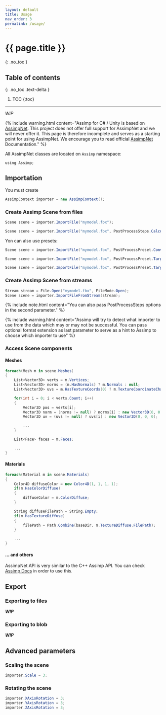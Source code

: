 ```yaml
---
layout: default
title: Usage
nav_order: 3
permalink: /usage/
---
```


# {{ page.title }}
{: .no_toc }

## Table of contents
{: .no_toc .text-delta }

1. TOC
{:toc}

---

*WIP*

{% include warning.html content="Assimp for C# / Unity is based on [AssimpNet](https://bitbucket.org/Starnick/assimpnet/). This project does not offer full support for AssimpNet and we will never offer it. This page is therefore incomplete and serves as a starting point for using AssimpNet. We encourage you to read official [AssimpNet](https://bitbucket.org/Starnick/assimpnet/) Documentation." %}

All AssimpNet classes are located on `Assimp` namespace:
```
using Assimp;
```

## Importation

You must create
```c#
AssimpContext importer = new AssimpContext();
```

### Create Assimp Scene from files

```c#
Scene scene = importer.ImportFile("mymodel.fbx");
```

```c#
Scene scene = importer.ImportFile("mymodel.fbx", PostProcessSteps.CalculateTangentSpace | PostProcessSteps.GenerateNormals);
```

Yon can also use presets:

```c#
Scene scene = importer.ImportFile("mymodel.fbx", PostProcessPreset.ConvertToLeftHanded);
```
```c#
Scene scene = importer.ImportFile("mymodel.fbx", PostProcessPreset.TargetRealTimeQuality);
```

```c#
Scene scene = importer.ImportFile("mymodel.fbx", PostProcessPreset.TargetRealTimeMaximumQuality);
```

### Create Assimp Scene from streams

```c#
Stream stream = File.Open("mymodel.fbx", FileMode.Open);
Scene scene = importer.ImportFileFromStream(stream);
```

{% include note.html content="You can also pass PostProcessSteps options in the second parameter." %}

{% include warning.html content="Assimp will try to detect what importer to use from the data which may or may not be successful. You can pass optional format extension as last parameter to serve as a hint to Assimp to choose which importer to use" %}

### Access Scene components

#### Meshes

```c#
foreach(Mesh m in scene.Meshes)
{
    List<Vector3D> verts = m.Vertices;
    List<Vector3D> norms = (m.HasNormals) ? m.Normals : null;
    List<Vector3D> uvs = m.HasTextureCoords(0) ? m.TextureCoordinateChannels[0] : null;

    for(int i = 0; i < verts.Count; i++)
    {
        Vector3D pos = verts[i];
        Vector3D norm = (norms != null) ? norms[i] : new Vector3D(0, 0, 0);
        Vector3D uv = (uvs != null) ? uvs[i] : new Vector3D(0, 0, 0);

        ...
    }

    List<Face> faces = m.Faces;

    ...
}
```


#### Materials

```c#
foreach(Material m in scene.Materials)
{
    Color4D diffuseColor = new Color4D(1, 1, 1, 1);
    if(m.HasColorDiffuse)
    {
        diffuseColor = m.ColorDiffuse;
    }

    String diffuseFilePath = String.Empty;
    if(m.HasTextureDiffuse)
    {
        filePath = Path.Combine(baseDir, m.TextureDiffuse.FilePath);
    }

    ...
}
```

#### ... and others

AssimpNet API is very similar to the C++ Assimp API. You can check
[Assimp Docs](https://assimp-docs.readthedocs.io/en/latest/) in order to use this.

## Export

### Exporting to files

***WIP***

### Exporting to blob

***WIP***

## Advanced parameters

### Scaling the scene

```c#
importer.Scale = 3;
```

### Rotating the scene

```c#
importer.XAxisRotation = 3;
importer.YAxisRotation = 3;
importer.ZAxisRotation = 3;
```

